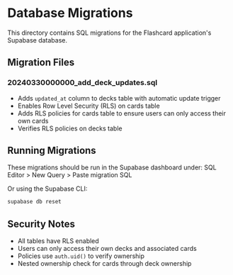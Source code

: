 # Database Migrations

This directory contains SQL migrations for the Flashcard application's Supabase database.

## Migration Files

### 20240330000000_add_deck_updates.sql
- Adds `updated_at` column to decks table with automatic update trigger
- Enables Row Level Security (RLS) on cards table
- Adds RLS policies for cards table to ensure users can only access their own cards
- Verifies RLS policies on decks table

## Running Migrations

These migrations should be run in the Supabase dashboard under:
SQL Editor > New Query > Paste migration SQL

Or using the Supabase CLI:
```bash
supabase db reset
```

## Security Notes
- All tables have RLS enabled
- Users can only access their own decks and associated cards
- Policies use `auth.uid()` to verify ownership
- Nested ownership check for cards through deck ownership 